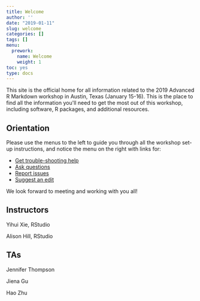 ```yaml
---
title: Welcome
author: ''
date: "2019-01-11"
slug: welcome
categories: []
tags: []
menu:
  prework:
    name: Welcome
    weight: 1
toc: yes
type: docs
---
```


This site is the official home for all information related to the 2019 Advanced R Markdown workshop in Austin, Texas (January 15-16). This is the place to find all the information you'll need to get the most out of this workshop, including software, R packages, and additional resources. 

## Orientation

Please use the menus to the left to guide you through all the workshop set-up instructions, and notice the menu on the right with links for:
 
<ul class="fa-ul">
    <li><i class="fa-li fas fa-question-circle"></i><a href="https://community.rstudio.com/t/information-for-the-advanced-r-markdown-workshop-2019/20859" target="_blank">Get trouble-shooting help</a></li>
    <li><i class="fa-li fas fa-comments"></i><a href="https://gitter.im/arm-austin/Lobby" target="_blank">Ask questions</a></li>
    <li><i class="fa-li fas fa-bug"></i><a href="https://github.com/rstudio-education/arm-workshop-rsc2019/issues" target="_blank">Report issues</a></li>
    <li><i class="fa-li fas fa-edit"></i><a href="https://github.com/rstudio-education/arm-workshop-rsc2019/edit/master/content/prework/_index.md" target="_blank">Suggest an edit</a></li>
</ul>

We look forward to meeting and working with you all!

## Instructors

Yihui Xie, RStudio  <a href="https://yihui.name/" target="_blank"><i class="fas fa-link"></i></a> <a href="https://github.com/yihui" target="_blank"><i class="fab fa-github"></i></a> <a href="https://twitter.com/xieyihui" target="_blank"><i class="fab fa-twitter"></i></a>

Alison Hill, RStudio <a href="https://alison.rbind.io" target="_blank"><i class="fas fa-link"></i></a> <a href="https://github.com/apreshill" target="_blank"><i class="fab fa-github"></i></a> <a href="https://twitter.com/apreshill" target="_blank"><i class="fab fa-twitter"></i></a>

## TAs

Jennifer Thompson <a href="https://jenthompson.me/" target="_blank"><i class="fas fa-link"></i></a> <a href="https://github.com/jenniferthompson" target="_blank"><i class="fab fa-github"></i></a> <a href="https://twitter.com/jent103" target="_blank"><i class="fab fa-twitter"></i></a>

Jiena Gu <a href="https://www.jienamclellan.com/" target="_blank"><i class="fas fa-link"></i></a> <a href="https://github.com/jienagu" target="_blank"><i class="fab fa-github"></i></a> <a href="https://twitter.com/JoannaMelon" target="_blank"><i class="fab fa-twitter"></i></a>

Hao Zhu <a href="https://haozhu233.github.io/" target="_blank"><i class="fas fa-link"></i></a> <a href="https://github.com/haozhu233" target="_blank"><i class="fab fa-github"></i></a> <a href="https://twitter.com/haozhu233" target="_blank"><i class="fab fa-twitter"></i></a>
